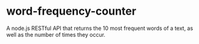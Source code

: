 # word-frequency-counter

A node.js RESTful API that returns the 10 most frequent words of a text, as well as the number of times they occur.
